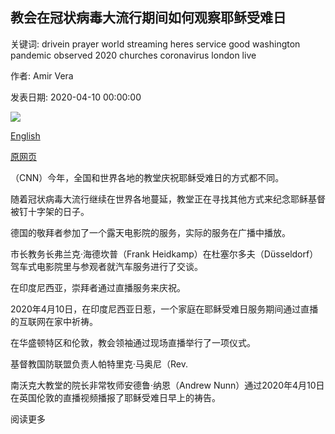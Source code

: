 ## 教会在冠状病毒大流行期间如何观察耶稣受难日

关键词: drivein prayer world streaming heres service good washington pandemic observed 2020 churches coronavirus london live

作者: Amir Vera

发表日期: 2020-04-10 00:00:00

![](https://cdn.cnn.com/cnnnext/dam/assets/200410152832-03-good-friday-coronavirus-super-tease.jpg)

[English](Here%27s%20how%20churches%20observed%20Good%20Friday%20during%20the%20coronavirus%20pandemic.md)

[原网页](https://edition.cnn.com/2020/04/10/us/good-friday-coronavirus-pandemic/index.html)

（CNN）今年，全国和世界各地的教堂庆祝耶稣受难日的方式都不同。

随着冠状病毒大流行继续在世界各地蔓延，教堂正在寻找其他方式来纪念耶稣基督被钉十字架的日子。

德国的敬拜者参加了一个露天电影院的服务，实际的服务在广播中播放。

市长教务长弗兰克·海德坎普（Frank Heidkamp）在杜塞尔多夫（Düsseldorf）驾车式电影院里与参观者就汽车服务进行了交谈。

在印度尼西亚，崇拜者通过直播服务来庆祝。

2020年4月10日，在印度尼西亚日惹，一个家庭在耶稣受难日服务期间通过直播的互联网在家中祈祷。

在华盛顿特区和伦敦，教会领袖通过现场直播举行了一项仪式。

基督教国防联盟负责人帕特里克·马奥尼（Rev.

南沃克大教堂的院长非常牧师安德鲁·纳恩（Andrew Nunn）通过2020年4月10日在英国伦敦的直播视频播报了耶稣受难日早上的祷告。

阅读更多
